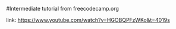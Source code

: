 #Intermediate tutorial from freecodecamp.org

link: https://www.youtube.com/watch?v=HGOBQPFzWKo&t=4019s

